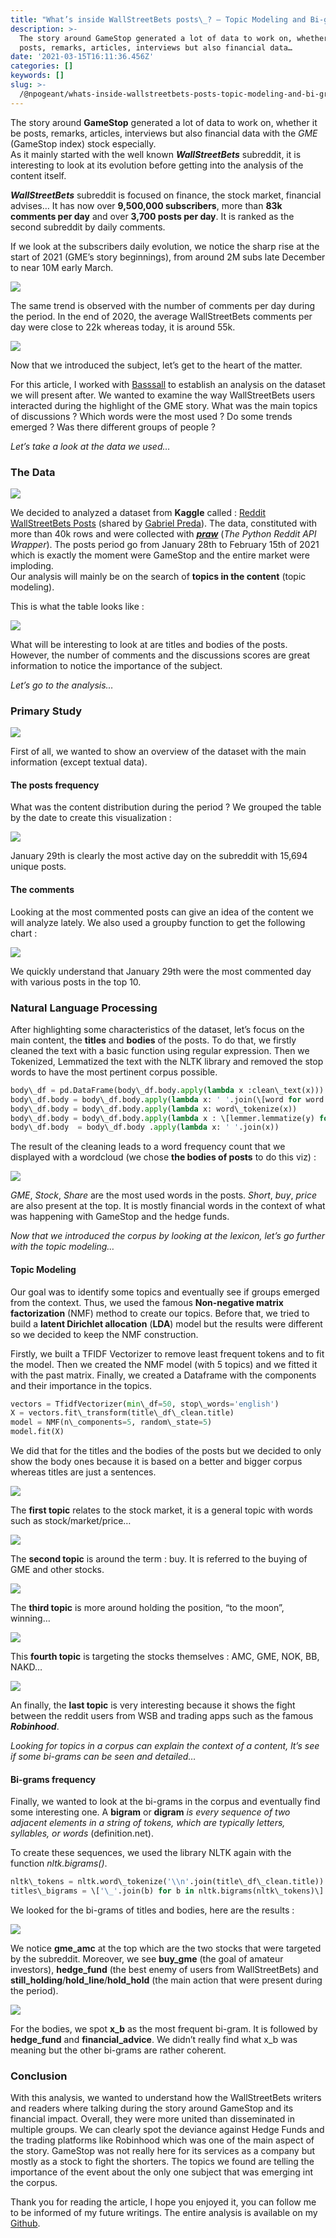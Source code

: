 ```yaml
---
title: "What’s inside WallStreetBets posts\_? — Topic Modeling and Bi-grams"
description: >-
  The story around GameStop generated a lot of data to work on, whether it be
  posts, remarks, articles, interviews but also financial data…
date: '2021-03-15T16:11:36.456Z'
categories: []
keywords: []
slug: >-
  /@npogeant/whats-inside-wallstreetbets-posts-topic-modeling-and-bi-grams-d00352082e55
---
```


The story around **GameStop** generated a lot of data to work on, whether it be posts, remarks, articles, interviews but also financial data with the _GME_ (GameStop index) stock especially.  
As it mainly started with the well known **_WallStreetBets_** subreddit, it is interesting to look at its evolution before getting into the analysis of the content itself.

**_WallStreetBets_** subreddit is focused on finance, the stock market, financial advises… It has now over **9,500,000 subscribers**, more than **83k comments per day** and over **3,700 posts per day**. It is ranked as the second subreddit by daily comments.

If we look at the subscribers daily evolution, we notice the sharp rise at the start of 2021 (GME’s story beginnings), from around 2M subs late December to near 10M early March.

![](../../img/1__gyoNZi2KO3Fivm431BxZMw.png)

The same trend is observed with the number of comments per day during the period. In the end of 2020, the average WallStreetBets comments per day were close to 22k whereas today, it is around 55k.

![](../../img/1__yZ__SoEludPdyMhu7mPYtHA.png)

Now that we introduced the subject, let’s get to the heart of the matter.

For this article, I worked with [Basssall](https://medium.com/u/98f4c4e7cd9f) to establish an analysis on the dataset we will present after. We wanted to examine the way WallStreetBets users interacted during the highlight of the GME story. What was the main topics of discussions ? Which words were the most used ? Do some trends emerged ? Was there different groups of people ?

_Let’s take a look at the data we used…_

### **The Data**

![](../../img/1__ZYLTzAXxIRyzcXF71vZOaQ.jpeg)

We decided to analyzed a dataset from **Kaggle** called : [Reddit WallStreetBets Posts](https://www.kaggle.com/gpreda/reddit-wallstreetsbets-posts) (shared by [Gabriel Preda](https://www.kaggle.com/gpreda)). The data, constituted with more than 40k rows and were collected with [**_praw_**](https://praw.readthedocs.io/en/latest/) (_The Python Reddit API Wrapper_). The posts period go from January 28th to February 15th of 2021 which is exactly the moment were GameStop and the entire market were imploding.  
Our analysis will mainly be on the search of **topics in the content** (topic modeling).

This is what the table looks like :

![](../../img/1__nkjb5t1OwmcOsn69ORBEaw.png)

What will be interesting to look at are titles and bodies of the posts. However, the number of comments and the discussions scores are great information to notice the importance of the subject.

_Let’s go to the analysis…_

### Primary Study

![](../../img/0__tz74x____QUtupBPs5.jpg)

First of all, we wanted to show an overview of the dataset with the main information (except textual data).

#### The posts frequency

What was the content distribution during the period ? We grouped the table by the date to create this visualization :

![](../../img/1__q5PzF3O9rRqcgLhIvhqLCw.png)

January 29th is clearly the most active day on the subreddit with 15,694 unique posts.

#### The comments

Looking at the most commented posts can give an idea of the content we will analyze lately. We also used a groupby function to get the following chart :

![](../../img/1__OTEVtFqzzBorh1koEIAPHA.png)

We quickly understand that January 29th were the most commented day with various posts in the top 10.

### Natural Language Processing

After highlighting some characteristics of the dataset, let’s focus on the main content, the **titles** and **bodies** of the posts. To do that, we firstly cleaned the text with a basic function using regular expression. Then we Tokenized, Lemmatized the text with the NLTK library and removed the stop words to have the most pertinent corpus possible.
```python
body\_df = pd.DataFrame(body\_df.body.apply(lambda x :clean\_text(x)))  
body\_df.body = body\_df.body.apply(lambda x: ' '.join(\[word for word in x if word not in (stop)\]))  
body\_df.body = body\_df.body.apply(lambda x: word\_tokenize(x))  
body\_df.body = body\_df.body.apply(lambda x : \[lemmer.lemmatize(y) for y in x\])  
body\_df.body  = body\_df.body .apply(lambda x: ' '.join(x))
```
The result of the cleaning leads to a word frequency count that we displayed with a wordcloud (we chose **the bodies of posts** to do this viz) :

![](../../img/1__ywt0qDg__V3ZrEBEKnDcvpQ.png)

_GME_, _Stock_, _Share_ are the most used words in the posts. _Short_, _buy_, _price_ are also present at the top. It is mostly financial words in the context of what was happening with GameStop and the hedge funds.

_Now that we introduced the corpus by looking at the lexicon, let’s go further with the topic modeling…_

#### Topic Modeling

Our goal was to identify some topics and eventually see if groups emerged from the context. Thus, we used the famous **Non-negative matrix factorization** (NMF) method to create our topics. Before that, we tried to build a **latent Dirichlet allocation** (**LDA**) model but the results were different so we decided to keep the NMF construction.

Firstly, we built a TFIDF Vectorizer to remove least frequent tokens and to fit the model. Then we created the NMF model (with 5 topics) and we fitted it with the past matrix. Finally, we created a Dataframe with the components and their importance in the topics.
```python
vectors = TfidfVectorizer(min\_df=50, stop\_words='english')  
X = vectors.fit\_transform(title\_df\_clean.title)  
model = NMF(n\_components=5, random\_state=5)  
model.fit(X)
```
We did that for the titles and the bodies of the posts but we decided to only show the body ones because it is based on a better and bigger corpus whereas titles are just a sentences.

![](../../img/1__NbpKxjRiV6v0LG21a3Ts5w.png)

The **first topic** relates to the stock market, it is a general topic with words such as stock/market/price…

![](../../img/1__Ol__YXJ35fuW5Qlt6MJjf5w.png)

The **second topic** is around the term : buy. It is referred to the buying of GME and other stocks.

![](../../img/1__x9MxQ7tyzCkpcWuRSo9piQ.png)

The **third topic** is more around holding the position, “to the moon”, winning…

![](../../img/1__7KyLndCEz__LLCZan3VPCNg.png)

This **fourth topic** is targeting the stocks themselves : AMC, GME, NOK, BB, NAKD…

![](../../img/1__APB1__7EcLvW__ZISdUw8__pg.png)

An finally, the **last topic** is very interesting because it shows the fight between the reddit users from WSB and trading apps such as the famous **_Robinhood_**.

_Looking for topics in a corpus can explain the context of a content, lt’s see if some bi-grams can be seen and detailed…_

#### Bi-grams frequency

Finally, we wanted to look at the bi-grams in the corpus and eventually find some interesting one. A **bigram** or **digram** _is every sequence of two adjacent elements in a string of tokens, which are typically letters, syllables, or words_ (definition.net).

To create these sequences, we used the library NLTK again with the function _nltk.bigrams()_.
```python
nltk\_tokens = nltk.word\_tokenize('\\n'.join(title\_df\_clean.title))  
titles\_bigrams = \['\_'.join(b) for b in nltk.bigrams(nltk\_tokens)\]
```
We looked for the bi-grams of titles and bodies, here are the results :

![](../../img/1__jUYvia__IMNEqYl9QgHG75g.png)

We notice **gme\_amc** at the top which are the two stocks that were targeted by the subreddit. Moreover, we see **buy\_gme** (the goal of amateur investors), **hedge\_fund** (the best enemy of users from WallStreetBets) and **still\_holding**/**hold\_line**/**hold\_hold** (the main action that were present during the period).

![](../../img/1__YOpSMtlzwdDLxVkRkJF__2Q.png)

For the bodies, we spot **x\_b** as the most frequent bi-gram. It is followed by **hedge\_fund** and **financial\_advice**. We didn’t really find what x\_b was meaning but the other bi-grams are rather coherent.

### Conclusion

With this analysis, we wanted to understand how the WallStreetBets writers and readers where talking during the story around GameStop and its financial impact. Overall, they were more united than disseminated in multiple groups. We can clearly spot the deviance against Hedge Funds and the trading platforms like Robinhood which was one of the main aspect of the story. GameStop was not really here for its services as a company but mostly as a stock to fight the shorters. The topics we found are telling the importance of the event about the only one subject that was emerging int the corpus.

Thank you for reading the article, I hope you enjoyed it, you can follow me to be informed of my future writings. The entire analysis is available on my [Github](https://github.com/npogeant/wsb-reddit).